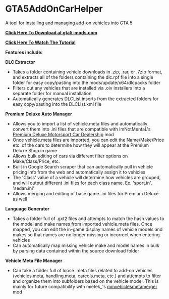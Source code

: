 # GTA5AddOnCarHelper

A tool for installing and managing add-on vehicles into GTA 5

<b><a href="https://www.gta5-mods.com/tools/add-on-car-install-helper" target="_blank">Click Here To Download at gta5-mods.com</a></b>

<b><a href="https://www.youtube.com/watch?v=X2rMTfq-VlU" target="_blank">Click Here To Watch The Tutorial</a></b>

<b>Features include:</b>

<b>DLC Extractor</b>
<ul>
<li>Takes a folder containing vehicle downloads in .zip, .rar, or .7zip format, and extracts all of the folders containing the dlc.rpf file into a single folder for easy copy/pasting into the mods/update/x64/dlcpacks folder</li>
<li>Filters out any vehicles that are installed via .oiv installers into a separate folder for manual installation</li>
<li>Automatically generates DLCList inserts from the extracted folders for easy copy/pasting into the DLCList.xml file</li>
</ul>
<b>Premium Deluxe Auto Manager</b>
<ul>
<li>Allows you to import a list of vehicle.meta files and automatically convert them into .ini files that are compatible with ImNotMentaL's <a href="https://www.gta5-mods.com/scripts/premium-deluxe-motorsports-car-shop" target="_blank">Premium Deluxe Motorsport Car Dealership</a> mod</li>
<li>Once vehicle.meta files are imported, you can edit the Name/Make/Price etc. of the cars to determine how they will appear at the Premium Deluxe Shop in game</li>
<li>Allows bulk editing of cars via different filter options on Make/Class/Price, etc.</li>
<li>Built in Google Search scraper that can automatically pull in vehicle pricing info from the web and automatically assign it to vehicles</li>
<li>The 'Class' value of a vehicle will determine how vehicles are grouped, and will output different .ini files for each class name.  Ex. 'sport.in', 'sedan.ini'</li>
<li>Allows merging and editing of base game .ini files for Premium Deluxe as well</li>
</ul>
<b>Language Generator</b>
<ul>
<li>Takes a folder full of .gxt2 files and attempts to match the hash values to the model and make names from imported vehicle.meta files.  Once mapped, you can edit the in-game display names of vehicle models and makes so that names are no longer missing or incorrect when entering vehicles</li>
<li>Can automatically map missing vehicle make and model names in bulk by parsing data contained within the source download folder</li>
</ul>
<b>Vehicle Meta File Manager</b>
<ul>
<li>Can take a folder full of loose .meta files related to add-on vehicles (vehicles.meta, handling.meta, carcols.meta, etc.) and attempts to filter and organize them into subfolders based on the vehicle model.  This is mainly for future compatibility with mietek_'s <a href="https://www.gta5-mods.com/tools/mmvehiclesmetamerger" target="_blank">mmvehiclesmetamerger</a> mod</li>
</ul>
